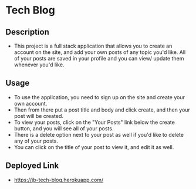 # Tech Blog

## Description 
- This project is a full stack application that allows you to create an account on the site, and add your own posts of any topic you'd like. All of your posts are saved in your profile and you can view/ update them whenever you'd like. 

## Usage 
- To use the application, you need to sign up on the site and create your own account.
- Then from there put a post title and body and click create, and then your post will be created. 
- To view your posts, click on the "Your Posts" link below the create button, and you will see all of your posts.
- There is a delete option next to your post as well if you'd like to delete any of your posts. 
- You can click on the title of your post to view it, and edit it as well. 

## Deployed Link 
- https://jb-tech-blog.herokuapp.com/
